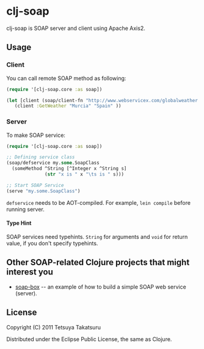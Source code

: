 # clj-soap

clj-soap is SOAP server and client using Apache Axis2.


## Usage

### Client

You can call remote SOAP method as following:
```clojure
(require '[clj-soap.core :as soap])

(let [client (soap/client-fn "http://www.webservicex.com/globalweather.asmx?WSDL")]
   (client :GetWeather "Murcia" "Spain" ))

```
### Server

To make SOAP service:
```clojure
(require '[clj-soap.core :as soap])

;; Defining service class
(soap/defservice my.some.SoapClass
  (someMethod ^String [^Integer x ^String s]
              (str "x is " x "\ts is " s)))

;; Start SOAP Service
(serve "my.some.SoapClass")
```
`defservice` needs to be AOT-compiled.
For example, `lein compile` before running server.

#### Type Hint

SOAP services need typehints.
`String` for arguments and `void` for return value,
if you don't specify typehints.

## Other SOAP-related Clojure projects that might interest you

* [soap-box](https://github.com/slipset/soap-box) -- an example of how to build a simple SOAP web service (server).


## License

Copyright (C) 2011 Tetsuya Takatsuru

Distributed under the Eclipse Public License, the same as Clojure.

